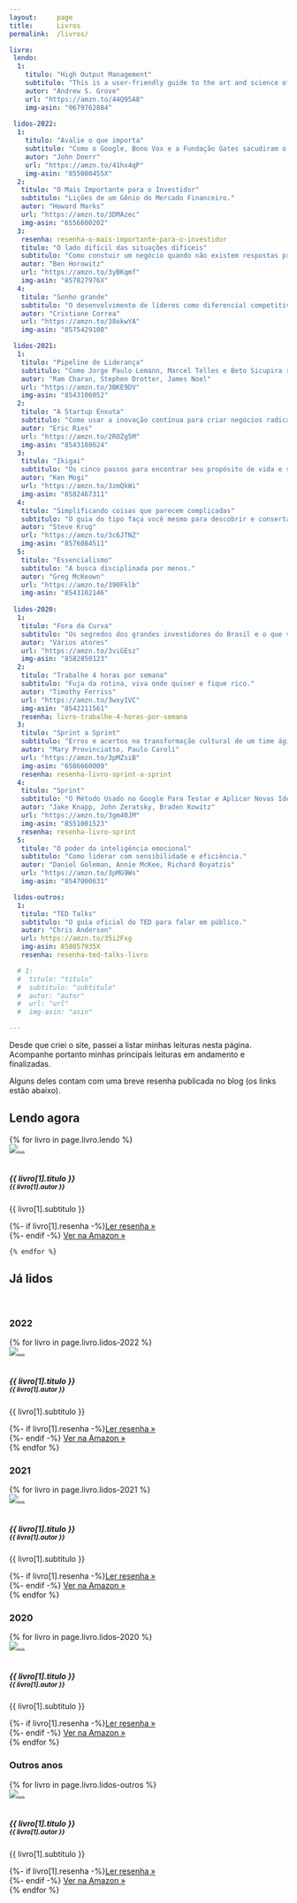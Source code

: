```yaml
---
layout:		page
title:		Livros
permalink:	/livros/

livro:
 lendo:
  1:
    titulo: "High Output Management"
    subtitulo: "This is a user-friendly guide to the art and science of management from Andrew S. Grove, the president of America's leading manufacturer of computer chips."
    autor: "Andrew S. Grove"
    url: "https://amzn.to/44Q95A8"
    img-asin: "0679762884"
 
 lidos-2022:
  1:
    titulo: "Avalie o que importa"
    subtitulo: "Como o Google, Bono Vox e a Fundação Gates sacudiram o mundo com os OKRs."
    autor: "John Doerr"
    url: "https://amzn.to/41hx4qP"
    img-asin: "855080455X"
  2:
   titulo: "O Mais Importante para o Investidor"
   subtitulo: "Lições de um Gênio do Mercado Financeiro."
   autor: "Howard Marks"
   url: "https://amzn.to/3DMAzec"
   img-asin: "6556600202"
  3:
   resenha: resenha-o-mais-importante-para-o-investidor
   titulo: "O lado difícil das situações difíceis"
   subtitulo: "Como constuir um negócio quando não existem respostas prontas."
   autor: "Ben Horowitz"
   url: "https://amzn.to/3yBKqmf"
   img-asin: "857827976X"  
  4:
   titulo: "Sonho grande"
   subtitulo: "O desenvolvimento de líderes como diferencial competitivo."
   autor: "Cristiane Correa"
   url: "https://amzn.to/38okwYA"
   img-asin: "8575429108"

 lidos-2021:
  1:
   titulo: "Pipeline de Liderança"
   subtitulo: "Como Jorge Paulo Lemann, Marcel Telles e Beto Sicupira revolucionaram o capitalismo brasileiro e conquistaram o mundo."
   autor: "Ram Charan, Stephen Drotter, James Noel"
   url: "https://amzn.to/3BKE9DV"
   img-asin: "8543106052"
  2:
   titulo: "A Startup Enxuta"
   subtitulo: "Como usar a inovação contínua para criar negócios radicalmente bem-sucedidos."
   autor: "Eric Ries"
   url: "https://amzn.to/2ROZg5M"
   img-asin: "8543108624"
  3:
   titulo: "Ikigai"
   subtitulo: "Os cinco passos para encontrar seu propósito de vida e ser mais feliz."
   autor: "Ken Mogi"
   url: "https://amzn.to/3zmQkWi"
   img-asin: "8582467311"
  4:
   titulo: "Simplificando coisas que parecem complicadas"
   subtitulo: "O guia do tipo faça você mesmo para descobrir e consertar problemas de usabilidade."
   autor: "Steve Krug"
   url: "https://amzn.to/3c6JTNZ"
   img-asin: "8576084511"
  5:
   titulo: "Essencialismo"
   subtitulo: "A busca disciplinada por menos."
   autor: "Greg McKeown"
   url: "https://amzn.to/390Fklb"
   img-asin: "8543102146"
 
 lidos-2020:
  1:
   titulo: "Fora da Curva"
   subtitulo: "Os segredos dos grandes investidores do Brasil e o que você pode aprender com eles."
   autor: "Vários atores"
   url: "https://amzn.to/3viGEsz"
   img-asin: "8582850123"
  2:
   titulo: "Trabalhe 4 horas por semana"
   subtitulo: "Fuja da rotina, viva onde quiser e fique rico."
   autor: "Timothy Ferriss"
   url: "https://amzn.to/3wxyIVC"
   img-asin: "8542211561"
   resenha: livro-trabalhe-4-horas-por-semana
  3:
   titulo: "Sprint a Sprint"
   subtitulo: "Erros e acertos na transformação cultural de um time ágil."
   autor: "Mary Provinciatto, Paulo Caroli"
   url: "https://amzn.to/3pMZsiB"
   img-asin: "6586660009"
   resenha: resenha-livro-sprint-a-sprint
  4:
   titulo: "Sprint"
   subtitulo: "O Método Usado no Google Para Testar e Aplicar Novas Ideias em Apenas Cinco Dias."
   autor: "Jake Knapp, John Zeratsky, Braden Kowitz"
   url: "https://amzn.to/3gm40JM"
   img-asin: "8551001523"
   resenha: resenha-livro-sprint
  5:
   titulo: "O poder da inteligência emocional"
   subtitulo: "Como liderar com sensibilidade e eficiência."
   autor: "Daniel Goleman, Annie McKee, Richard Boyatzis"
   url: "https://amzn.to/3pMG9Ws"
   img-asin: "8547000631"

 lidos-outros:
  1:
   titulo: "TED Talks"
   subtitulo: "O guia oficial do TED para falar em público."
   autor: "Chris Anderson"
   url: https://amzn.to/35i2Fxg
   img-asin: 858057935X
   resenha: resenha-ted-talks-livro

  # 1:
  #  titulo: "titulo"
  #  subtitulo: "subtitulo"
  #  autor: "autor"
  #  url: "url"
  #  img-asin: "asin"

---
```


Desde que criei o site, passei a listar minhas leituras nesta página. Acompanhe portanto minhas principais leituras em andamento e finalizadas.

Alguns deles contam com uma breve resenha publicada no blog (os links estão abaixo).

## Lendo agora

<div class="row row-cols-2 py-4">
	{% for livro in page.livro.lendo %}
	<div class="feature col-3">
		<div class="feature-icon">
			<a href="{{ livro[1].url }}" target="_blank" rel="noopener">
				<img class="img-thumbnail" src="//ws-na.amazon-adsystem.com/widgets/q?_encoding=UTF8&ASIN={{ livro[1].img-asin }}&Format=_SL300_&ID=AsinImage&MarketPlace=BR&ServiceVersion=20070822&WS=1&tag=thiagonasc-20&language=pt_BR" alt="...">
			</a>
		</div><br>
	</div>
  <div class="feature col-9">
  <h5 class="card-title">
    {{ livro[1].titulo }}<br>
    <small class="text-muted">{{ livro[1].autor }}</small>
  </h5>
  <p>{{ livro[1].subtitulo }}</p>
  {%- if livro[1].resenha -%}<a href="{{ livro[1].resenha }}" class="icon-link">Ler resenha »</a><br>{%- endif -%}
  <a href="{{ livro[1].url }}" class="icon-link" target="_blank" rel="noopener">Ver na Amazon »</a>
  </div>

	{% endfor %}
</div>

## Já lidos

<br>

### 2022

<div class="row row-cols-1 row-cols-md-4">
	{% for livro in page.livro.lidos-2022 %}
	<div class="feature col py-4">
		<div class="feature-icon">
			<a href="{{ livro[1].url }}" target="_blank" rel="noopener">
				<img class="img-thumbnail" src="//ws-na.amazon-adsystem.com/widgets/q?_encoding=UTF8&ASIN={{ livro[1].img-asin }}&Format=_SL240_&ID=AsinImage&MarketPlace=BR&ServiceVersion=20070822&WS=1&tag=thiagonasc-20&language=pt_BR" alt="...">
			</a>
		</div><br>
		<h5 class="card-title">
			{{ livro[1].titulo }}<br>
			<small class="text-muted">{{ livro[1].autor }}</small>
		</h5>
		<p>{{ livro[1].subtitulo }}</p>
		{%- if livro[1].resenha -%}<a href="{{ livro[1].resenha }}" class="icon-link">Ler resenha »</a><br>{%- endif -%}
		<a href="{{ livro[1].url }}" class="icon-link" target="_blank" rel="noopener">Ver na Amazon »</a>
	</div>
	{% endfor %}
</div>

### 2021

<div class="row row-cols-1 row-cols-md-4">
	{% for livro in page.livro.lidos-2021 %}
	<div class="feature col py-4">
		<div class="feature-icon">
			<a href="{{ livro[1].url }}" target="_blank" rel="noopener">
				<img class="img-thumbnail" src="//ws-na.amazon-adsystem.com/widgets/q?_encoding=UTF8&ASIN={{ livro[1].img-asin }}&Format=_SL240_&ID=AsinImage&MarketPlace=BR&ServiceVersion=20070822&WS=1&tag=thiagonasc-20&language=pt_BR" alt="...">
			</a>
		</div><br>
		<h5 class="card-title">
			{{ livro[1].titulo }}<br>
			<small class="text-muted">{{ livro[1].autor }}</small>
		</h5>
		<p>{{ livro[1].subtitulo }}</p>
		{%- if livro[1].resenha -%}<a href="{{ livro[1].resenha }}" class="icon-link">Ler resenha »</a><br>{%- endif -%}
		<a href="{{ livro[1].url }}" class="icon-link" target="_blank" rel="noopener">Ver na Amazon »</a>
	</div>
	{% endfor %}
</div>

### 2020

<div class="row row-cols-1 row-cols-md-4">
	{% for livro in page.livro.lidos-2020 %}
	<div class="feature col py-4">
		<div class="feature-icon">
			<a href="{{ livro[1].url }}" target="_blank" rel="noopener">
				<img class="img-thumbnail" src="//ws-na.amazon-adsystem.com/widgets/q?_encoding=UTF8&ASIN={{ livro[1].img-asin }}&Format=_SL240_&ID=AsinImage&MarketPlace=BR&ServiceVersion=20070822&WS=1&tag=thiagonasc-20&language=pt_BR" alt="...">
			</a>
		</div><br>
		<h5 class="card-title">
			{{ livro[1].titulo }}<br>
			<small class="text-muted">{{ livro[1].autor }}</small>
		</h5>
		<p>{{ livro[1].subtitulo }}</p>
		{%- if livro[1].resenha -%}<a href="{{ livro[1].resenha }}" class="icon-link">Ler resenha »</a><br>{%- endif -%}
		<a href="{{ livro[1].url }}" class="icon-link" target="_blank" rel="noopener">Ver na Amazon »</a>
	</div>
	{% endfor %}
</div>

### Outros anos

<div class="row row-cols-1 row-cols-md-4">
	{% for livro in page.livro.lidos-outros %}
	<div class="feature col py-4">
		<div class="feature-icon">
			<a href="{{ livro[1].url }}" target="_blank" rel="noopener">
				<img class="img-thumbnail" src="//ws-na.amazon-adsystem.com/widgets/q?_encoding=UTF8&ASIN={{ livro[1].img-asin }}&Format=_SL240_&ID=AsinImage&MarketPlace=BR&ServiceVersion=20070822&WS=1&tag=thiagonasc-20&language=pt_BR" alt="...">
			</a>
		</div><br>
		<h5 class="card-title">
			{{ livro[1].titulo }}<br>
			<small class="text-muted">{{ livro[1].autor }}</small>
		</h5>
		<p>{{ livro[1].subtitulo }}</p>
		{%- if livro[1].resenha -%}<a href="{{ livro[1].resenha }}" class="icon-link">Ler resenha »</a><br>{%- endif -%}
		<a href="{{ livro[1].url }}" class="icon-link" target="_blank" rel="noopener">Ver na Amazon »</a>
	</div>
	{% endfor %}
</div>